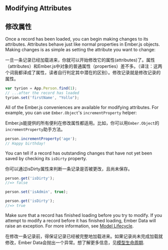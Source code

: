 ## Modifying Attributes

## 修改属性

Once a record has been loaded, you can begin making changes to its
attributes. Attributes behave just like normal properties in Ember.js
objects. Making changes is as simple as setting the attribute you
want to change:

一旦一条记录已经加载进来，你就可以开始修改它的属性(attributes)了。属性（attributes）和Ember.js中对象的普通属性（properties）差不多。（译注：这两个词我都译成了属性，读者自行判定其中潜在的区别）。修改记录就是修改记录的属性。

```js
var tyrion = App.Person.find(1);
// ...after the record has loaded
tyrion.set('firstName', "Yollo");
```

All of the Ember.js conveniences are available for
modifying attributes. For example, you can use `Ember.Object`'s
`incrementProperty` helper:

Ember.js能提供的所有便利在修改属性都适用。比如，你可以用`Ember.Object`的`incrementProperty`助手方法。


```js
person.incrementProperty('age');
// Happy birthday!
```

You can tell if a record has outstanding changes that have not yet been
saved by checking its `isDirty` property.

你可以通过isDirty属性来判断一条记录是否被更改，且尚未保存。

```js
person.get('isDirty');
//=> false

person.set('isAdmin', true);

person.get('isDirty');
//=> true
```

Make sure that a record has finished loading before you try to modify.
If you attempt to modify a record before it has finished loading, Ember
Data will raise an exception. For more information, see [Model
Lifecycle][1].

在修改一条记录前，得保证记录已经被完整地加载进来。如果记录尚未完成加载就修改，Ember Data会抛出一个异常。想了解更多信息，见[模型生命周期][1].

[1]: /guides/models/model-lifecycle
